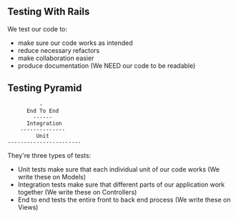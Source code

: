## Testing With Rails

We test our code to:

* make sure our code works as intended
* reduce necessary refactors
* make collaboration easier
* produce documentation (We NEED our code to be readable)

## Testing Pyramid

``` 
          -
      End To End
        ------
      Integration
    --------------
         Unit
-----------------------
```

They're three types of tests:

* Unit tests make sure that each individual unit of our code works (We write these on Models)
* Integration tests make sure that different parts of our application work together (We write these on Controllers)
* End to end tests the entire front to back end process (We write these on Views)





